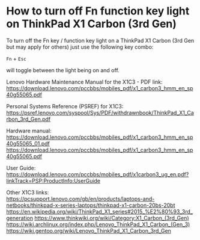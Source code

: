 # How to turn off Fn function key light on ThinkPad X1 Carbon (3rd Gen)

To turn off the Fn key / function key light on a ThinkPad X1 Carbon (3rd Gen but may apply for others) just use the following key combo:

`Fn` + `Esc`

will toggle between the light being on and off.


Lenovo Hardware Maintenance Manual for the X1C3 - PDF link:  
https://download.lenovo.com/pccbbs/mobiles_pdf/x1_carbon3_hmm_en_sp40g55065.pdf

Personal Systems Reference (PSREF) for X1C3:  
https://psref.lenovo.com/syspool/Sys/PDF/withdrawnbook/ThinkPad_X1_Carbon_3rd_Gen.pdf

Hardware manual:  
https://download.lenovo.com/pccbbs/mobiles_pdf/x1_carbon3_hmm_en_sp40g55065_01.pdf
https://download.lenovo.com/pccbbs/mobiles_pdf/x1_carbon3_hmm_en_sp40g55065.pdf

User Guide:  
https://download.lenovo.com/pccbbs/mobiles_pdf/x1carbon3_ug_en.pdf?linkTrack=PSP:ProductInfo:UserGuide

Other X1C3 links:  
https://pcsupport.lenovo.com/gb/en/products/laptops-and-netbooks/thinkpad-x-series-laptops/thinkpad-x1-carbon-20bs-20bt
https://en.wikipedia.org/wiki/ThinkPad_X1_series#2015_%E2%80%93_3rd_generation
https://www.thinkwiki.org/wiki/Category:X1_Carbon_(3rd_Gen)
https://wiki.archlinux.org/index.php/Lenovo_ThinkPad_X1_Carbon_(Gen_3)
https://wiki.gentoo.org/wiki/Lenovo_ThinkPad_X1_Carbon_3rd_Gen

